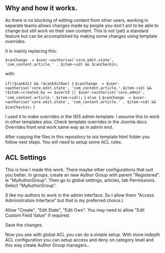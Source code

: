 ## Why and how it works.

As there is no blocking of editing content from other users, working in separate teams allows changes made by people you don't ant to be able to change but still work on their own content.
This is not (yet) a standard feature but can be accomplished by making some changes using template overrides.

It is mainly replacing this:

`$canChange  = $user->authorise('core.edit.state', 'com_content.article.' . $item->id) && $canCheckin;`
					
with:
					
`if(!$canEdit && !$canEditOwn) {`
`$canChange  = $user->authorise('core.edit.state', 'com_content.article.'.$item->id) && ($item->created_by == $userId || $user->authorise('core.admin', 'com_content.article.'.$item->id));`
`}`
`else {`
`$canChange  = $user->authorise('core.edit.state', 'com_content.article.' . $item->id) && $canCheckin;`
`}`

I used it to make overrides in the ISIS admin template. I assume this to work in other templates also. Check template overrides in the Joomla docs. Overrides front end work same way as in admin end.

After copying the files in this repository to isis template html folder you follow next steps.
You will need to setup some ACL rules.

## ACL Settings
This is how I made this work. There maybe other configurations that suit you better.
In groups, create an new Author Group with parent "Registered". ie "MyAuthorGroup".
Then go to global settings, articles, tab Permissions. Select "MyAuthorGroup".

(I like my authors to work in the admin interface. So I allow them "Access Administration Interface" but that is my preferred choice.)

Allow "Create", "Edit State", "Edit Own". You may need to allow "Edit Custom Field Value" if required.

Save the changes.

Now you see with global ACL you can do a simple setup. With more indepth ACL configuration you can setup access and deny on category level and this way create Author Group managers..



